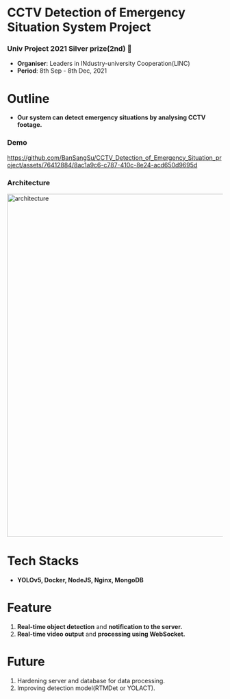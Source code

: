 # CCTV Detection of Emergency Situation System Project
### **Univ Project 2021 Silver prize(2nd) :2nd_place_medal:**  
- **Organiser**: Leaders in INdustry-university Cooperation(LINC)
- **Period**: 8th Sep - 8th Dec, 2021

# Outline
- **Our system can detect emergency situations by analysing CCTV footage.**

### **Demo**
https://github.com/BanSangSu/CCTV_Detection_of_Emergency_Situation_project/assets/76412884/8ac1a9c6-c787-410c-8e24-acd650d9695d  

### **Architecture**
<img src="https://github.com/BanSangSu/CCTV_Detection_of_Emergency_Situation_project/assets/76412884/5401211a-443b-4a3e-9177-90e93566fdd5" alt="architecture" width="800">  


# Tech Stacks
- **YOLOv5, Docker, NodeJS, Nginx, MongoDB**

# Feature
1. **Real-time object detection** and **notification to the server.**
2. **Real-time video output** and **processing using WebSocket.**

# Future
1. Hardening server and database for data processing.
2. Improving detection model(RTMDet or YOLACT).
